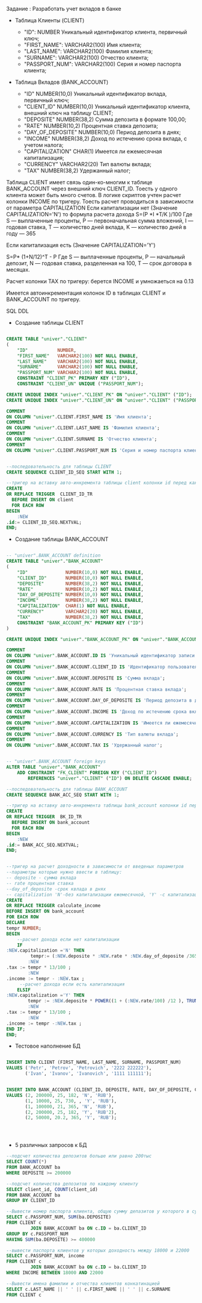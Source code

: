 Задание : Разработать учет вкладов в банке

* Таблица Клиенты (CLIENT)
    - "ID": NUMBER Уникальный идентификатор клиента, первичный ключ;
    - "FIRST_NAME": VARCHAR2(100) Имя клиента;
    - "LAST_NAME": VARCHAR2(100) Фамилия клиента;
    - "SURNAME": VARCHAR2(100) Отчество клиента;
    - "PASSPORT_NUM": VARCHAR2(100) Серия и номер паспорта клиента;

* Таблица Вкладов (BANK_ACCOUNT)
    - "ID" NUMBER(10,0) Уникальный идентификатор вклада, первичный ключ;
    - "CLIENT_ID" NUMBER(10,0) Уникальный идентификатор клиента, внешний ключ на таблицу CLIENT;
    - "DEPOSITE" NUMBER(38,2) Сумма депозита в формате 100,00;
    - "RATE" NUMBER(10,2) Процентная ставка депозита;
    - "DAY_OF_DEPOSITE" NUMBER(10,0) Период депозита в днях;
    - "INCOME" NUMBER(38,2) Доход по истечению срока вклада, с учетом налога;
    - "CAPITALIZATION" CHAR(1) Имеется ли ежемесячная капитализация;
    - "CURRENCY" VARCHAR2(20) Тип валюты вклада;
    - "TAX" NUMBER(38,2) Удержанный налог;

Таблица CLIENT имеет связь один-ко-многим к таблице BANK_ACCOUNT через внешний ключ CLIENT_ID.
Тоесть у одного клиента может быть много счетов.
В логике скриптов учтен расчет колонки INCOME по тригеру.
Тоесть расчет проводиться в зависимости от параметра CAPITALIZATION
Если капитализации нет (Значение CAPITALIZATION='N') то формула расчета дохода S=(P *I *T/K )/100
Где S — выплаченные проценты,
P — первоначальная сумма вложений,
I — годовая ставка,
T — количество дней вклада,
K — количество дней в году — 365

Если капитализация есть (Значение CAPITALIZATION='Y')

S=P* (1+N/12)^T - P
Где S — выплаченные проценты,
P — начальный депозит,
N — годовая ставка, разделенная на 100,
T — срок договора в месяцах.

Расчет колонки TAX по тригеру: берется INCOME и умножаеться на 0.13

Имеется автоинкрементация колонок ID в таблицах CLIENT и BANK_ACCOUNT по тригеру.

SQL DDL

* Создание таблицы CLIENT

```sql

CREATE TABLE "univer"."CLIENT"
(
    "ID"           NUMBER,
    "FIRST_NAME"   VARCHAR2(100) NOT NULL ENABLE,
    "LAST_NAME"    VARCHAR2(100) NOT NULL ENABLE,
    "SURNAME"      VARCHAR2(100) NOT NULL ENABLE,
    "PASSPORT_NUM" VARCHAR2(100) NOT NULL ENABLE,
    CONSTRAINT "CLIENT_PK" PRIMARY KEY ("ID"),
    CONSTRAINT "CLIENT_UN" UNIQUE ("PASSPORT_NUM");

CREATE UNIQUE INDEX "univer"."CLIENT_PK" ON "univer"."CLIENT" ("ID");
CREATE UNIQUE INDEX "univer"."CLIENT_UN" ON "univer"."CLIENT" ("PASSPORT_NUM");

COMMENT
ON COLUMN "univer".CLIENT.FIRST_NAME IS 'Имя клиента';
COMMENT
ON COLUMN "univer".CLIENT.LAST_NAME IS 'Фамилия клиента';
COMMENT
ON COLUMN "univer".CLIENT.SURNAME IS 'Отчество клиента';
COMMENT
ON COLUMN "univer".CLIENT.PASSPORT_NUM IS 'Серия и номер паспорта клиента';


--последовательность для таблицы CLIENT
CREATE SEQUENCE CLIENT_ID_SEQ START WITH 1;

--тригер на вставку авто-инкремента таблицы client колонки id перед каждым инсертом
CREATE
OR REPLACE TRIGGER  CLIENT_ID_TR
  BEFORE INSERT ON client              
  FOR EACH ROW
BEGIN   
 	:NEW
.id:= CLIENT_ID_SEQ.NEXTVAL;
END;


```

* Создание таблицы BANK_ACCOUNT

```sql

-- "univer".BANK_ACCOUNT definition
CREATE TABLE "univer"."BANK_ACCOUNT"
(
    "ID"              NUMBER(10,0) NOT NULL ENABLE,
    "CLIENT_ID"       NUMBER(10,0) NOT NULL ENABLE,
    "DEPOSITE"        NUMBER(38,2) NOT NULL ENABLE,
    "RATE"            NUMBER(10,2) NOT NULL ENABLE,
    "DAY_OF_DEPOSITE" NUMBER(10,0) NOT NULL ENABLE,
    "INCOME"          NUMBER(38,2) NOT NULL ENABLE,
    "CAPITALIZATION"  CHAR(1) NOT NULL ENABLE,
    "CURRENCY"        VARCHAR2(20) NOT NULL ENABLE,
    "TAX"             NUMBER(38,2) NOT NULL ENABLE,
    CONSTRAINT "BANK_ACCOUNT_PK" PRIMARY KEY ("ID")
)

CREATE UNIQUE INDEX "univer"."BANK_ACCOUNT_PK" ON "univer"."BANK_ACCOUNT" ("ID");

COMMENT
ON COLUMN "univer".BANK_ACCOUNT.ID IS 'Уникальный идентификатор записи';
COMMENT
ON COLUMN "univer".BANK_ACCOUNT.CLIENT_ID IS 'Идентификатор пользователя. Ссылка на таблицу client';
COMMENT
ON COLUMN "univer".BANK_ACCOUNT.DEPOSITE IS 'Сумма вклада';
COMMENT
ON COLUMN "univer".BANK_ACCOUNT.RATE IS 'Процентная ставка вклада';
COMMENT
ON COLUMN "univer".BANK_ACCOUNT.DAY_OF_DEPOSITE IS 'Период депозита в днях';
COMMENT
ON COLUMN "univer".BANK_ACCOUNT.INCOME IS 'Доход по истечению срока вклада, с учетом налога';
COMMENT
ON COLUMN "univer".BANK_ACCOUNT.CAPITALIZATION IS 'Имеется ли ежемесячная капитализация';
COMMENT
ON COLUMN "univer".BANK_ACCOUNT.CURRENCY IS 'Тип валюты вклада';
COMMENT
ON COLUMN "univer".BANK_ACCOUNT.TAX IS 'Удержанный налог';


-- "univer".BANK_ACCOUNT foreign keys
ALTER TABLE "univer"."BANK_ACCOUNT"
    ADD CONSTRAINT "FK_CLIENT" FOREIGN KEY ("CLIENT_ID")
        REFERENCES "univer"."CLIENT" ("ID") ON DELETE CASCADE ENABLE;

--последовательность для таблицы BANK_ACCOUNT
CREATE SEQUENCE BANK_ACC_SEQ START WITH 1;

--тригер на вставку авто-инкремента таблицы bank_account колонки id перед каждым инсертом
CREATE
OR REPLACE TRIGGER  BK_ID_TR
  BEFORE INSERT ON bank_account              
  FOR EACH ROW
BEGIN   
 	:NEW
.id:= BANK_ACC_SEQ.NEXTVAL;
END; 


--тригер на расчет доходности в зависимости от введеных параметров
--параметры которые нужно ввести в таблицу:
-- deposite - сумма вклада
-- rate процентная ставка
--day_of_deposite -срок квлада в днях
-- capitalization 'N'-без капитализации ежемесячной, 'Y' -с капитализацией
CREATE
OR REPLACE TRIGGER calculate_income
BEFORE INSERT ON bank_account
FOR EACH ROW
DECLARE
tempr NUMBER;
BEGIN
	--расчет дохода если нет капитализации
	IF
:NEW.capitalization ='N' THEN
  		 tempr:= (:NEW.deposite * :NEW.rate * :NEW.day_of_deposite /365) / 100;
  		:NEW
.tax := tempr * 13/100 ;
  	 	:NEW
.income := tempr - :NEW.tax ;
  	 --расчет дохода если есть капитализация
  	ELSIF
:NEW.capitalization ='Y' THEN
  		tempr := :NEW.deposite * POWER((1 + (:NEW.rate/100) /12 ), TRUNC(:NEW.day_of_deposite/30, 0 )) - :NEW.deposite;
  		:NEW
.tax := tempr * 13/100 ;
  	 	:NEW
.income := tempr -:NEW.tax ;
END IF;
END;


```

* Тестовое наполнение БД

```sql

INSERT INTO CLIENT (FIRST_NAME, LAST_NAME, SURNAME, PASSPORT_NUM)
VALUES ('Petr', 'Petrov', 'Petrovich', '2222 222222'),
       ('Ivan', 'Ivanov', 'Ivanovich', '1111 111111');


INSERT INTO BANK_ACCOUNT (CLIENT_ID, DEPOSITE, RATE, DAY_OF_DEPOSITE, CAPITALIZATION, CURRENCY)
VALUES (2, 200000, 25, 182, 'N', 'RUB'),
       (1, 10000, 25, 730, , 'Y', 'RUB'),
       (1, 100000, 21, 365, 'N', 'RUB'),
       (2, 200000, 25, 182, 'Y', 'RUB'2),
       (2, 50000, 20.2, 365, 'Y', 'RUB');





```

* 5 различных запросов к БД

```sql
--подсчет количества депозитов больше или равно 200тыс
SELECT COUNT(*)
FROM BANK_ACCOUNT ba
WHERE DEPOSITE >= 200000

--подсчет количества депозитов по каждому клиенту
SELECT client_id, COUNT(client_id)
FROM BANK_ACCOUNT ba
GROUP BY CLIENT_ID

--Вывести номер паспорта клиента, общую сумму депазитов у которого в сумме более 400тыс на вкладах
SELECT c.PASSPORT_NUM, SUM(ba.DEPOSITE)
FROM CLIENT c
         JOIN BANK_ACCOUNT ba ON c.ID = ba.CLIENT_ID
GROUP BY c.PASSPORT_NUM
HAVING SUM(ba.DEPOSITE) >= 400000

--вывести паспорта клиентов у которых доходность между 18000 и 22000
SELECT c.PASSPORT_NUM, income
FROM CLIENT c
         JOIN BANK_ACCOUNT ba ON c.ID = ba.CLIENT_ID
WHERE INCOME BETWEEN 18000 AND 22000

--Вывести имена фамилии и отчества клиентов конкатинацией
SELECT c.LAST_NAME || ' ' || c.FIRST_NAME || ' ' || c.SURNAME
FROM CLIENT c

```


